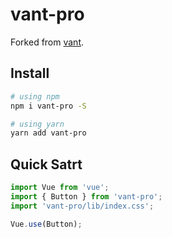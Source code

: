 # vant-pro
Forked from [vant](https://github.com/youzan/vant).

## Install

```bash
# using npm
npm i vant-pro -S

# using yarn
yarn add vant-pro
```

## Quick Satrt

```js
import Vue from 'vue';
import { Button } from 'vant-pro';
import 'vant-pro/lib/index.css';

Vue.use(Button);
```
